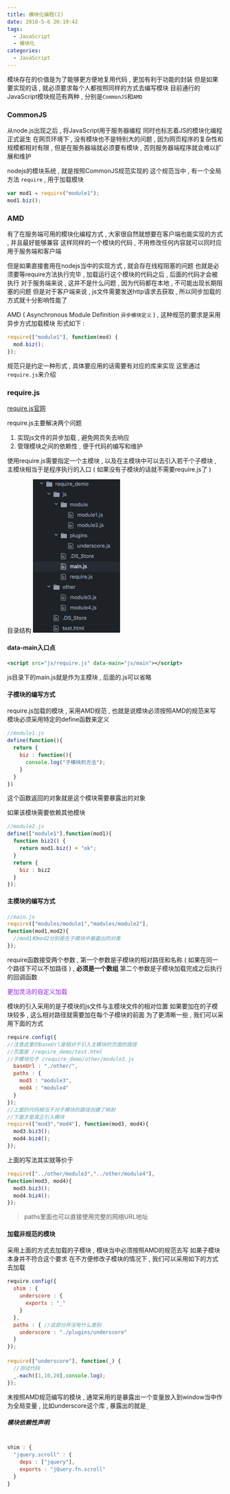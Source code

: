 ```yaml
---
title: 模块化编程(2)
date: 2018-5-6 20:19:42
tags: 
  - JavaScript
  - 模块化
categories: 
  - JavaScript
---
```


模块存在的价值是为了能够更方便地复用代码 , 更加有利于功能的封装
但是如果要实现的话 , 就必须要求每个人都按照同样的方式去编写模块
目前通行的JavaScript模块规范有两种 , 分别是`CommonJS`和`AMD`
<!-- more -->
### CommonJS
从node.js出现之后 , 将JavaScript用于服务器编程
同时也标志着JS的模块化编程正式诞生
在网页环境下 , 没有模块也不是特别大的问题 , 因为网页程序的复杂性和规模都相对有限 , 但是在服务器端就必须要有模块 , 否则服务器端程序就会难以扩展和维护

nodejs的模块系统 , 就是按照CommonJS规范实现的
这个规范当中 , 有一个全局方法 `require` , 用于加载模块

```javascript
var mod1 = require("module1");
mod1.biz();
```

### AMD
有了在服务端可用的模块化编程方式 , 大家很自然就想要在客户端也能实现的方式 , 并且最好能够兼容
这样同样的一个模块的代码 , 不用修改任何内容就可以同时应用于服务端和客户端

但是如果直接套用在nodejs当中的实现方式 , 就会存在线程阻塞的问题
也就是必须要等require方法执行完毕 , 加载运行这个模块的代码之后 , 后面的代码才会被执行
对于服务端来说 , 这并不是什么问题 , 因为代码都在本地 , 不可能出现长期阻塞的问题
但是对于客户端来说 , js文件需要发送http请求去获取 , 所以同步加载的方式就十分影响性能了

AMD ( Asynchronous Module Definition `异步模块定义` ) , 这种规范的要求是采用异步方式加载模块
形式如下 : 
```javascript
require(["module1"], function(mod) {
  mod.biz();
});
```
规范只是约定一种形式 , 具体要应用的话需要有对应的库来实现
这里通过`require.js`来介绍

### require.js

[require.js官网](http://www.requirejs.cn/)

require.js主要解决两个问题
1. 实现js文件的异步加载 , 避免网页失去响应
2. 管理模块之间的依赖性 , 便于代码的编写和维护

使用require.js需要指定一个主模块 , 以及在主模块中可以去引入若干个子模块 , 主模块相当于是程序执行的入口
( 如果没有子模块的话就不需要require.js了 )

目录结构
![require demo](/images/JavaScript/modules.png)

#### data-main入口点
```xml
<script src="js/require.js" data-main="js/main"></script>
```
js目录下的main.js就是作为主模块 , 后面的.js可以省略

#### 子模块的编写方式
require.js加载的模块 , 采用AMD规范 , 也就是说模块必须按照AMD的规范来写
模块必须采用特定的define函数来定义
```javascript
//module1.js
define(function(){
  return {
    biz : function(){
      console.log("子模块的方法");
    }
  }
})
```
这个函数返回的对象就是这个模块需要暴露出的对象

如果该模块需要依赖其他模块
```javascript
//module2.js
define(["module1"],function(mod1){
  function biz2() {
    return mod1.biz() + "ok";
  }
  return {
    biz : biz2
  }
});
```

#### 主模块的编写方式

```javascript
//main.js
require(["modules/module1","modules/module2"], 
function(mod1,mod2){
  //mod1和mod2分别是在子模块中暴露出的对象
});
```
require函数接受两个参数 , 第一个参数是子模块的相对路径和名称 ( 如果在同一个路径下可以不加路径 ) , **必须是一个数组**
第二个参数是子模块加载完成之后执行的回调函数

<font color='blueviolet'>更加灵活的自定义加载</font>

模块的引入采用的是子模块的js文件与主模块文件的相对位置
如果要加在的子模块较多 , 这么相对路径就需要加在每个子模块的前面
为了更清晰一些 , 我们可以采用下面的方式
```javascript
require.config({
//注意这里的baseUrl是相对于引入主模块的页面的路径
//页面是 /require_demo/test.html
//子模块位于 /require_demo/other/module3.js
  baseUrl : "./other/",
  paths : {
    mod3 : "module3",
    mod4 : "module4"
  }
});
//上面的代码相当于对子模块的路径创建了映射
//下面才是真正引入模块
require(["mod3","mod4"], function(mod3, mod4){
  mod3.biz3();
  mod4.biz4();
});
```
上面的写法其实就等价于
```javascript
require(["../other/module3","../other/module4"],
function(mod3, mod4){
  mod3.biz3();
  mod4.biz4();
});
```
> paths里面也可以直接使用完整的网络URL地址

#### 加载非规范的模块
采用上面的方式去加载的子模块 , 模块当中必须按照AMD的规范去写
如果子模块本身并不符合这个要求
在不方便修改子模块的情况下 , 我们可以采用如下的方式去加载

```javascript
require.config({
  shim : {
    underscore : {
      exports : "_"
    }
  },
  paths : { //这部分并没有什么差别
    underscore : "./plugins/underscore"
  }
});

require(["underscore"], function(_) {
  //测试代码
  _.each([1,10,20],console.log);
});
```
未按照AMD规范编写的模块 , 通常采用的是暴露出一个变量放入到window当中作为全局变量 , 比如underscore这个库 , 暴露出的就是`_`

##### 模块依赖性声明
```javascript

shim : {
  "jquery.scroll" : {
    deps : ["jquery"],
    exports : "jQuery.fn.scroll"
  }
}
```
